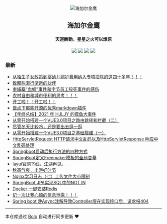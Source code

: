<p align="center"><img alt="海加尔金鹰" src="https://www.hjljy.cn/favicon.png"></p><h2 align="center">
海加尔金鹰
</h2>

<h4 align="center">天道酬勤，星星之火可以燎原</h4>
<p align="center"><a title="海加尔金鹰" target="_blank" href="https://github.com/hjljy/bolo-blog"><img src="https://img.shields.io/github/last-commit/hjljy/bolo-blog.svg?style=flat-square&color=FF9900"></a>
<a title="GitHub repo size in bytes" target="_blank" href="https://github.com/hjljy/bolo-blog"><img src="https://img.shields.io/github/repo-size/hjljy/bolo-blog.svg?style=flat-square"></a>
<a title="Bolo Version" target="_blank" href="https://github.com/adlered/bolo-solo"><img src="https://img.shields.io/badge/bolo-v2.5 稳定版-f1e05a.svg?style=flat-square&color=blueviolet"></a>
<a title="Hits" target="_blank" href="https://github.com/88250/hits"><img src="https://hits.b3log.org/hjljy/bolo-blog.svg"></a></p>

### 最新

* [从独生子女政策到婴幼儿照护费用纳入专项扣除的这四十多年！！！](https://www.hjljy.cn/articles/2022/03/29/1648535210584.html)
* [致那些渐行渐远的伙伴](https://www.hjljy.cn/articles/2022/03/07/1646636580882.html)
* [柬埔寨“血奴”事件和字节员工猝死事件的感伤](https://www.hjljy.cn/articles/2019/01/24/1645686989186.html)
* [农村自由和城市便利的思考！！！](https://www.hjljy.cn/articles/2022/02/14/1644832925862.html)
* [开工啦！！开工啦！！](https://www.hjljy.cn/articles/2022/02/10/1644459447142.html)
* [盘点下那些开源的优秀markdown插件](https://www.hjljy.cn/articles/2021/12/24/1640317140995.html)
* [【年终总结】2021 年 HJLJY 的摸鱼大事件](https://www.hjljy.cn/articles/2021/12/02/1638413667847.html)
* [从零开始搭建一个VUE3.0项目之路由跳转和拦截（二）](https://www.hjljy.cn/articles/2021/11/22/1637575794867.html)
* [尽管冬天比较冷，还是要出去逛一逛](https://www.hjljy.cn/articles/2021/01/08/1637569273621.html)
* [从零开始搭建一个VUE3.0项目之基础搭建（一）](https://www.hjljy.cn/articles/2021/10/27/1635327694177.html)
* [HttpServletRequest HTTP请求中文乱码以及HttpServletResponse 响应中文乱码处理](https://www.hjljy.cn/articles/2021/10/26/1635240333691.html)
* [Springboot启动后执行方法的四种方式](https://www.hjljy.cn/articles/2021/10/22/1634888560360.html)
* [SpringBoot定义Freemaker模板的全局变量](https://www.hjljy.cn/articles/2021/10/20/1634698895427.html)
* [layui官网下线，江湖再见。](https://www.hjljy.cn/articles/2021/09/27/1632727858388.html)
* [秋高气爽，出游好时节](https://www.hjljy.cn/articles/2021/09/22/1632304935963.html)
* [Nginx学习日志（七）上传文件大小限制](https://www.hjljy.cn/articles/2021/09/22/1632296249085.html)
* [SpringBoot JPA实现SQL中的NOT IN](https://www.hjljy.cn/articles/2021/08/12/1628750762376.html)
* [Docker 一键安装Redis](https://www.hjljy.cn/articles/2021/08/05/1628144199134.html)
* [记一次让我心惊的信息泄露！！！](https://www.hjljy.cn/articles/2019/01/24/1628049232425.html)
* [Spring boot @Async注解导致Controller层在实现接口后，请求报404](https://www.hjljy.cn/articles/2021/08/02/1627890819400.html)



---

本仓库通过 [Bolo](https://github.com/adlered/bolo-solo) 自动进行同步更新 ❤️ 